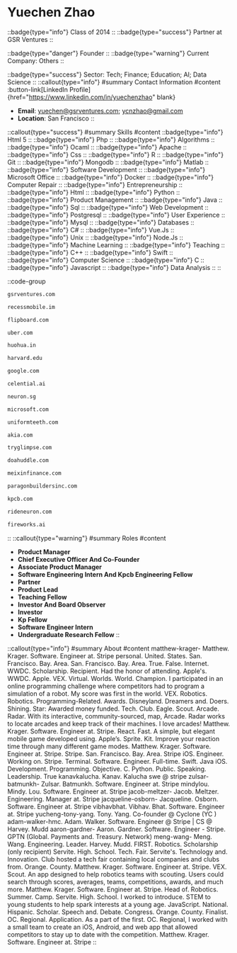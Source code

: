 # Yuechen Zhao
::badge{type="info"}
Class of 2014
::
::badge{type="success"}
Partner at GSR Ventures
::

::badge{type="danger"}
Founder
::
::badge{type="warning"}
Current Company: Others
::

::badge{type="success"}
Sector: Tech; Finance; Education; AI; Data Science
::
::callout{type="info"}
#summary
Contact Information
#content
:button-link[LinkedIn Profile]{href="https://www.linkedin.com/in/yuechenzhao" blank}
- **Email**: yuechen@gsrventures.com; ycnzhao@gmail.com
- **Location**: San Francisco
::

::callout{type="success"}
#summary
Skills
#content
::badge{type="info"}
Html 5
::
::badge{type="info"}
Php
::
::badge{type="info"}
Algorithms
::
::badge{type="info"}
Ocaml
::
::badge{type="info"}
Apache
::
::badge{type="info"}
Css
::
::badge{type="info"}
R
::
::badge{type="info"}
Git
::
::badge{type="info"}
Mongodb
::
::badge{type="info"}
Matlab
::
::badge{type="info"}
Software Development
::
::badge{type="info"}
Microsoft Office
::
::badge{type="info"}
Docker
::
::badge{type="info"}
Computer Repair
::
::badge{type="info"}
Entrepreneurship
::
::badge{type="info"}
Html
::
::badge{type="info"}
Python
::
::badge{type="info"}
Product Management
::
::badge{type="info"}
Java
::
::badge{type="info"}
Sql
::
::badge{type="info"}
Web Development
::
::badge{type="info"}
Postgresql
::
::badge{type="info"}
User Experience
::
::badge{type="info"}
Mysql
::
::badge{type="info"}
Databases
::
::badge{type="info"}
C#
::
::badge{type="info"}
Vue.Js
::
::badge{type="info"}
Unix
::
::badge{type="info"}
Node.Js
::
::badge{type="info"}
Machine Learning
::
::badge{type="info"}
Teaching
::
::badge{type="info"}
C++
::
::badge{type="info"}
Swift
::
::badge{type="info"}
Computer Science
::
::badge{type="info"}
C
::
::badge{type="info"}
Javascript
::
::badge{type="info"}
Data Analysis
::
::

::code-group
```bash [GSR Ventures]
gsrventures.com
```
```bash [Recess Mobile]
recessmobile.im
```
```bash [Flipboard]
flipboard.com
```
```bash [Uber]
uber.com
```
```bash [Firework]
huohua.in
```
```bash [Harvard University]
harvard.edu
```
```bash [Google]
google.com
```
```bash [Celential.ai]
celential.ai
```
```bash [Neuron Mobility]
neuron.sg
```
```bash [Microsoft]
microsoft.com
```
```bash [Uniform Teeth]
uniformteeth.com
```
```bash [Akia]
akia.com
```
```bash [Glimpse]
tryglimpse.com
```
```bash [Huddle]
doahuddle.com
```
```bash [Meixin Finance Group]
meixinfinance.com
```
```bash [Paragon Builders Incorporated]
paragonbuildersinc.com
```
```bash [Kleiner Perkins Caufield & Byers]
kpcb.com
```
```bash [Neuron Mobility]
rideneuron.com
```
```bash [Fireworks]
fireworks.ai
```
::
::callout{type="warning"}
#summary
Roles
#content
- **Product Manager**
- **Chief Executive Officer And Co-Founder**
- **Associate Product Manager**
- **Software Engineering Intern And Kpcb Engineering Fellow**
- **Partner**
- **Product Lead**
- **Teaching Fellow**
- **Investor And Board Observer**
- **Investor**
- **Kp Fellow**
- **Software Engineer Intern**
- **Undergraduate Research Fellow**
::

::callout{type="info"}
#summary
About
#content
matthew-krager- Matthew. Krager. Software. Engineer at. Stripe personal. United. States. San. Francisco. Bay. Area. San. Francisco. Bay. Area. True. False. Internet. WWDC. Scholarship. Recipient. Had the honor of attending. Apple's. WWDC. Apple. VEX. Virtual. Worlds. World. Champion. I participated in an online programming challenge where competitors had to program a simulation of a robot. My score was first in the world. VEX. Robotics. Robotics. Programming-Related. Awards. Disneyland. Dreamers and. Doers. Shining. Star: Awarded money funded. Tech. Club. Eagle. Scout. Arcade. Radar. With its interactive, community-sourced, map, Arcade. Radar works to locate arcades and keep track of their machines. I love arcades! Matthew. Krager. Software. Engineer at. Stripe. React. Fast. A simple, but elegant mobile game developed using. Apple’s. Sprite. Kit. Improve your reaction time through many different game modes. Matthew. Krager. Software. Engineer at. Stripe. Stripe. San. Francisco. Bay. Area. Stripe iOS. Engineer. Working on. Stripe. Terminal. Software. Engineer. Full-time. Swift. Java iOS. Development. Programming. Objective. C. Python. Public. Speaking. Leadership. True kanavkalucha. Kanav. Kalucha swe @ stripe zulsar-batmunkh- Zulsar. Batmunkh. Software. Engineer at. Stripe mindylou. Mindy. Lou. Software. Engineer at. Stripe jacob-meltzer- Jacob. Meltzer. Engineering. Manager at. Stripe jacqueline-osborn- Jacqueline. Osborn. Software. Engineer at. Stripe vibhavbhat. Vibhav. Bhat. Software. Engineer at. Stripe yucheng-tony-yang. Tony. Yang. Co-founder @ Cyclone (YC ) adam-walker-hmc. Adam. Walker. Software. Engineer @ Stripe | CS @ Harvey. Mudd aaron-gardner- Aaron. Gardner. Software. Engineer - Stripe. GPTN (Global. Payments and. Treasury. Network) meng-wang- Meng. Wang. Engineering. Leader. Harvey. Mudd. FIRST. Robotics. Scholarship (only recipient) Servite. High. School. Tech. Fair. Servite's. Technology and. Innovation. Club hosted a tech fair containing local companies and clubs from. Orange. County. Matthew. Krager. Software. Engineer at. Stripe. VEX. Scout. An app designed to help robotics teams with scouting. Users could search through scores, averages, teams, competitions, awards, and much more. Matthew. Krager. Software. Engineer at. Stripe. Head of. Robotics. Summer. Camp. Servite. High. School. I worked to introduce. STEM to young students to help spark interests at a young age. JavaScript. National. Hispanic. Scholar. Speech and. Debate. Congress. Orange. County. Finalist. OC. Regional. Application. As a part of the first. OC. Regional, I worked with a small team to create an iOS, Android, and web app that allowed competitors to stay up to date with the competition. Matthew. Krager. Software. Engineer at. Stripe
::
